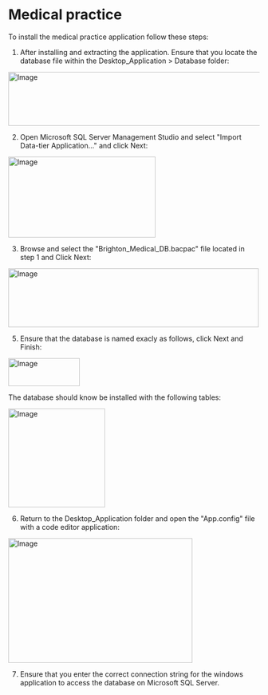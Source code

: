 # Medical practice
To install the medical practice application follow these steps:
1. After installing and extracting the application. Ensure that you locate the database file within the Desktop_Application > Database folder:
<img width="885" height="108" alt="Image" src="https://github.com/user-attachments/assets/9396d0d6-f484-4ec7-b51e-b02571966b88" />

2. Open Microsoft SQL Server Management Studio and select "Import Data-tier Application..." and click Next:
<img width="295" height="162" alt="Image" src="https://github.com/user-attachments/assets/328f62a0-c9d6-40a1-a446-3f7e7d546bb2" />

3. Browse and select the "Brighton_Medical_DB.bacpac" file located in step 1 and Click Next:
<img width="502" height="118" alt="Image" src="https://github.com/user-attachments/assets/2f46733d-d73a-4bff-a0c3-d1f716b047b2" />

5. Ensure that the database is named exacly as follows, click Next and Finish:
<img width="143" height="56" alt="Image" src="https://github.com/user-attachments/assets/c47bb0db-885c-41cd-b2bd-df21b7ec6876" />

The database should know be installed with the following tables:

<img width="194" height="198" alt="Image" src="https://github.com/user-attachments/assets/201e0814-30d5-4d14-9a9c-ab943e184c42" />

6. Return to the Desktop_Application folder and open the "App.config" file with a code editor application:
<img width="369" height="250" alt="Image" src="https://github.com/user-attachments/assets/0c4daee9-da03-4240-9bf8-07b19afef642" />

7. Ensure that you enter the correct connection string for the windows application to access the database on Microsoft SQL Server.
